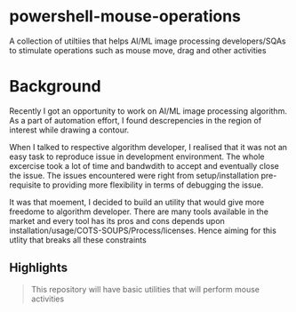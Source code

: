 # powershell-mouse-operations

A collection of utiltiies that helps AI/ML image processing developers/SQAs to stimulate operations such as mouse move, drag and other activities

# Background

Recently I got an opportunity to work on AI/ML image processing algorithm. As a part of automation effort, I found descrepencies in the region of interest while drawing a contour. 

When I talked to respective algorithm developer, I realised that it was not an easy task to reproduce issue in development environment. The whole excercise took a lot of time and bandwdith to accept and eventually close the issue. The issues encountered were right from  setup/installation pre-requisite to providing more flexibility in terms of debugging the issue.

It was that moement, I decided to build an  utility that would give more freedome to algorithm developer. There are many tools available in the market and every tool has its pros and cons depends upon installation/usage/COTS-SOUPS/Process/licenses. Hence aiming for this  utlity that breaks all these constraints

## Highlights
> This repository will have basic utilities that will perform mouse activities
